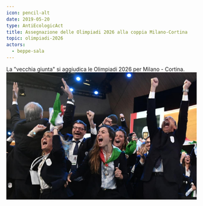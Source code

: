 ```yaml
---
icon: pencil-alt
date: 2019-05-20
type: AntiEcologicAct
title: Assegnazione delle Olimpiadi 2026 alla coppia Milano-Cortina
topic: olimpiadi-2026
actors:
  - beppe-sala
---
```


La "vecchia giunta" si aggiudica le Olimpiadi 2026 per Milano - Cortina.
![](../../../../../media/topics/olimpiadi-2026/olympic-games-assignation-reaction.jpg "L'esultanza")
